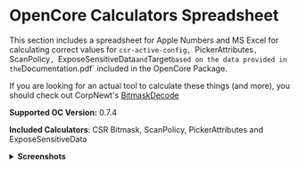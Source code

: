 # OpenCore Calculators Spreadsheet

This section includes a spreadsheet for Apple Numbers and MS Excel for calculating correct values for `csr-active-config, `PickerAttributes`, `ScanPolicy`, `ExposeSensitiveData` and `Target` based on the data provided in the `Documentation.pdf` included in the OpenCore Package. 

If you are looking for an actual tool to calculate these things (and more), you should check out CorpNewt's [BitmaskDecode](https://github.com/corpnewt/BitmaskDecode) 

**Supported OC Version:** 0.7.4

**Included Calculators**: CSR Bitmask, ScanPolicy, PickerAttributes and ExposeSensitiveData

<details>
<summary><strong>Screenshots</strong></summary>

![Bildschirmfoto](https://user-images.githubusercontent.com/76865553/134348900-39b8b39f-d270-4b60-9aed-9828df329b44.png)
  
![Bildschirmfoto 1](https://user-images.githubusercontent.com/76865553/134348928-ee19f359-c8fd-4e16-a99e-2cd652c9c64b.png)
  
![Bildschirmfoto 2](https://user-images.githubusercontent.com/76865553/134348939-d3eac5b2-02d3-4b98-9652-4ef52bde0c0d.png)
  
![Bildschirmfoto 3](https://user-images.githubusercontent.com/76865553/134348951-c113b897-74aa-4bd1-8b46-0973119ed5e2.png)
  
![Bildschirmfoto 4](https://user-images.githubusercontent.com/76865553/134348958-481e2632-d417-416f-ad0b-14158137149f.png)
  
</details>
